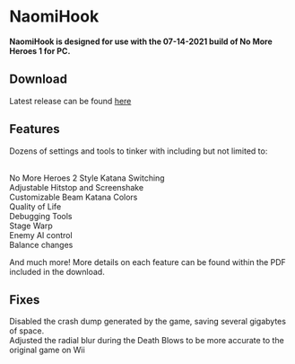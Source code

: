 # NaomiHook
**NaomiHook is designed for use with the 07-14-2021 build of No More Heroes 1 for PC.**

## Download
Latest release can be found [here](https://github.com/SSSiyan/NaomiHook/releases)

## Features
Dozens of settings and tools to tinker with including but not limited to:

<br>No More Heroes 2 Style Katana Switching
<br>Adjustable Hitstop and Screenshake
<br>Customizable Beam Katana Colors
<br>Quality of Life
<br>Debugging Tools 
<br>Stage Warp 
<br>Enemy AI control
<br>Balance changes

And much more! More details on each feature can be found within the PDF included in the download.

## Fixes
Disabled the crash dump generated by the game, saving several gigabytes of space.
<br>Adjusted the radial blur during the Death Blows to be more accurate to the original game on Wii

